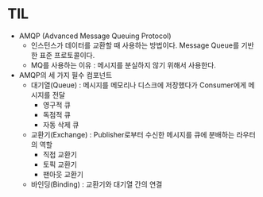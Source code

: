 # TIL

- AMQP (Advanced Message Queuing Protocol)
  - 인스턴스가 데이터를 교환할 때 사용하는 방법이다. Message Queue를 기반한 표준 프로토콜이다.
  - MQ를 사용하는 이유 : 메시지를 분실하지 않기 위해서 사용한다.
- AMQP의 세 가지 필수 컴포넌트
  - 대기열(Queue) : 메시지를 메모리나 디스크에 저장했다가 Consumer에게 메시지를 전달
    - 영구적 큐
    - 독점적 큐
    - 자동 삭제 큐
  - 교환기(Exchange) : Publisher로부터 수신한 메시지를 큐에 분배하는 라우터의 역할
    - 직접 교환기
    - 토픽 교환기
    - 팬아웃 교환기
  - 바인딩(Binding) : 교환기와 대기열 간의 연결